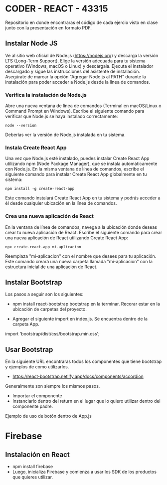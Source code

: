 # CODER - REACT - 43315

Repositorio en donde encontraras el código de cada ejercio visto en clase junto con la presentación en formato PDF.

## Instalar Node JS

Ve al sitio web oficial de Node.js (https://nodejs.org) y descarga la versión LTS (Long-Term Support).
Elige la versión adecuada para tu sistema operativo (Windows, macOS o Linux) y descárgala.
Ejecuta el instalador descargado y sigue las instrucciones del asistente de instalación.
Asegúrate de marcar la opción "Agregar Node.js al PATH" durante la instalación para poder acceder a Node.js desde la línea de comandos.

### Verifica la instalación de Node.js

Abre una nueva ventana de línea de comandos (Terminal en macOS/Linux o Command Prompt en Windows).
Escribe el siguiente comando para verificar que Node.js se haya instalado correctamente:

```node --version```

Deberías ver la versión de Node.js instalada en tu sistema.

### Instala Create React App

Una vez que Node.js esté instalado, puedes instalar Create React App utilizando npm (Node Package Manager), que se instala automáticamente con Node.js.
En la misma ventana de línea de comandos, escribe el siguiente comando para instalar Create React App globalmente en tu sistema:

```npm install -g create-react-app```

Este comando instalará Create React App en tu sistema y podrás acceder a él desde cualquier ubicación en la línea de comandos.


### Crea una nueva aplicación de React

En la ventana de línea de comandos, navega a la ubicación donde deseas crear tu nueva aplicación de React.
Escribe el siguiente comando para crear una nueva aplicación de React utilizando Create React App:

```npx create-react-app mi-aplicacion```

Reemplaza "mi-aplicacion" con el nombre que desees para tu aplicación.
Este comando creará una nueva carpeta llamada "mi-aplicacion" con la estructura inicial de una aplicación de React.

## Instalar Bootstrap

Los pasos a seguir son los siguientes:

- npm install react-bootstrap bootstrap en la terminar. Recorar estar en la ubicación de carpetas del proyecto.

- Agregar el siguiente import en index.js. Se encuentra dentro de la carpeta App. 

import 'bootstrap/dist/css/bootstrap.min.css';

## Usar Bootstrap

En la siguiente URL encontraras todos los componentes que tiene bootstrap y ejemplos de como utilizarlos.

- https://react-bootstrap.netlify.app/docs/components/accordion

Generalmente son siempre los mismos pasos. 

- Importar el componente
- Instanciarlo dentro del return en el lugar que lo quiero utilizar dentro del componente padre.

Ejemplo de uso de botón dentro de App.js

# Firebase

## Instalación en React

- npm install firebase
- Luego, inicializa Firebase y comienza a usar los SDK de los productos que quieres utilizar.



